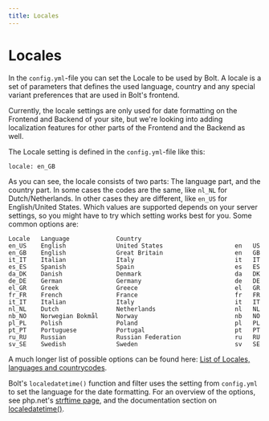 ```yaml
---
title: Locales
---
```

Locales
=======

In the `config.yml`-file you can set the Locale to be used by Bolt. A locale is
a set of parameters that defines the used language, country and any special
variant preferences that are used in Bolt's frontend.

Currently, the locale settings are only used for date formatting on the
Frontend and Backend of your site, but we're looking into adding localization
features for other parts of the Frontend and the Backend as well.

The Locale setting is defined in the `config.yml`-file like this:

```
locale: en_GB
```

As you can see, the locale consists of two parts: The language part, and the
country part. In some cases the codes are the same, like `nl_NL` for
Dutch/Netherlands. In other cases they are different, like `en_US` for
English/United States. Which values are supported depends on your server
settings, so you might have to try which setting works best for you. Some
common options are:

```
Locale   Language             Country
en_US    English              United States                    en   US
en_GB    English              Great Britain                    en   GB
it_IT    Italian              Italy                            it   IT
es_ES    Spanish              Spain                            es   ES
da_DK    Danish               Denmark                          da   DK
de_DE    German               Germany                          de   DE
el_GR    Greek                Greece                           el   GR
fr_FR    French               France                           fr   FR
it_IT    Italian              Italy                            it   IT
nl_NL    Dutch                Netherlands                      nl   NL
nb_NO    Norwegian Bokmål     Norway                           nb   NO
pl_PL    Polish               Poland                           pl   PL
pt_PT    Portuguese           Portugal                         pt   PT
ru_RU    Russian              Russian Federation               ru   RU
sv_SE    Swedish              Sweden                           sv   SE
```

A much longer list of possible options can be found here:
[List of Locales, languages and countrycodes](https://github.com/bobdenotter/locales/blob/master/locales_list.txt).

Bolt's `localedatetime()` function and filter uses the setting from `config.yml` to
set the language for the date formatting. For an overview of the options, see
php.net's [strftime page](http://php.net/strftime), and the documentation
section on [localedatetime()](../templating/twig-functionality#filter-localedatetime).

